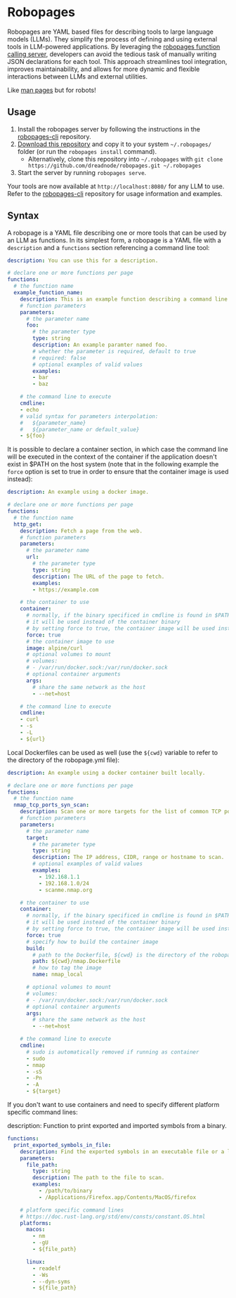 # Robopages

Robopages are YAML based files for describing tools to large language models (LLMs). They simplify the process of defining and using external tools in LLM-powered applications. By leveraging the [robopages function calling server](https://github.com/dreadnode/robopages-cli), developers can avoid the tedious task of manually writing JSON declarations for each tool. This approach streamlines tool integration, improves maintainability, and allows for more dynamic and flexible interactions between LLMs and external utilities.

Like [man pages](https://en.wikipedia.org/wiki/Man_page) but for robots!

## Usage

1. Install the robopages server by following the instructions in the [robopages-cli](https://github.com/dreadnode/robopages-cli) repository.
2. [Download this repository](https://github.com/dreadnode/robopages/archive/refs/heads/main.zip) and copy it to your system `~/.robopages/` folder (or run the `robopages install` command).
    - Alternatively, clone this repository into `~/.robopages` with `git clone https://github.com/dreadnode/robopages.git ~/.robopages`
3. Start the server by running `robopages serve`.

Your tools are now available at `http://localhost:8080/` for any LLM to use. Refer to the [robopages-cli](https://github.com/dreadnode/robopages-cli) repository for usage information and examples.

## Syntax

A robopage is a YAML file describing one or more tools that can be used by an LLM as functions. In its simplest form, a robopage is a YAML file with a `description` and a `functions` section referencing a command line tool:

```yaml
description: You can use this for a description.

# declare one or more functions per page
functions:
  # the function name
  example_function_name:
    description: This is an example function describing a command line.
    # function parameters
    parameters:
      # the parameter name
      foo:
        # the parameter type
        type: string
        description: An example paramter named foo.
        # whether the parameter is required, default to true
        # required: false
        # optional examples of valid values
        examples:
        - bar
        - baz

    # the command line to execute
    cmdline:
    - echo
    # valid syntax for parameters interpolation:
    #   ${parameter_name}
    #   ${parameter_name or default_value}
    - ${foo}
```

It is possible to declare a container section, in which case the command line will be executed in the context of the container if the application doesn't exist in $PATH on the host system (note that in the following example the `force` option is set to true in order to ensure that the container image is used instead):

```yaml
description: An example using a docker image.

# declare one or more functions per page
functions:
  # the function name
  http_get:
    description: Fetch a page from the web.
    # function parameters
    parameters:
      # the parameter name
      url:
        # the parameter type
        type: string
        description: The URL of the page to fetch.
        examples:
        - https://example.com

    # the container to use
    container:
      # normally, if the binary specificed in cmdline is found in $PATH,
      # it will be used instead of the container binary
      # by setting force to true, the container image will be used instead
      force: true
      # the container image to use
      image: alpine/curl
      # optional volumes to mount
      # volumes:
      # - /var/run/docker.sock:/var/run/docker.sock
      # optional container arguments
      args:
        # share the same network as the host
        - --net=host

    # the command line to execute
    cmdline:
    - curl
    - -s
    - -L
    - ${url}
```

Local Dockerfiles can be used as well (use the `${cwd}` variable to refer to the directory of the robopage.yml file):

```yaml
description: An example using a docker container built locally.

# declare one or more functions per page
functions:
  # the function name
  nmap_tcp_ports_syn_scan:
    description: Scan one or more targets for the list of common TCP ports using a TCP SYN scan.
    # function parameters
    parameters:
      # the parameter name
      target:
        # the parameter type
        type: string
        description: The IP address, CIDR, range or hostname to scan.
        # optional examples of valid values
        examples:
          - 192.168.1.1
          - 192.168.1.0/24
          - scanme.nmap.org

    # the container to use
    container:
      # normally, if the binary specificed in cmdline is found in $PATH,
      # it will be used instead of the container binary
      # by setting force to true, the container image will be used instead
      force: true
      # specify how to build the container image
      build:
        # path to the Dockerfile, ${cwd} is the directory of the robopage.yml file
        path: ${cwd}/nmap.Dockerfile
        # how to tag the image
        name: nmap_local

      # optional volumes to mount
      # volumes:
      # - /var/run/docker.sock:/var/run/docker.sock
      # optional container arguments
      args:
        # share the same network as the host
        - --net=host

    # the command line to execute
    cmdline:
      # sudo is automatically removed if running as container
      - sudo
      - nmap
      - -sS
      - -Pn
      - -A
      - ${target}
```

If you don't want to use containers and need to specify different platform specific command lines:

description: Function to print exported and imported symbols from a binary.

```yaml
functions:
  print_exported_symbols_in_file:
    description: Find the exported symbols in an executable file or a library.
    parameters:
      file_path:
        type: string
        description: The path to the file to scan.
        examples:
          - /path/to/binary
          - /Applications/Firefox.app/Contents/MacOS/firefox

    # platform specific command lines
    # https://doc.rust-lang.org/std/env/consts/constant.OS.html
    platforms:
      macos:
        - nm
        - -gU
        - ${file_path}

      linux:
        - readelf
        - -Ws
        - --dyn-syms
        - ${file_path}
```